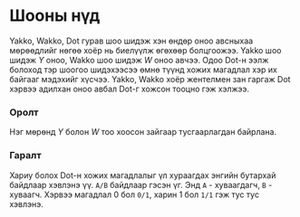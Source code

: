 Шооны нүд
=========
Yakko, Wakko, Dot гурав шоо шидэж хэн өндөр оноо авсныхаа мөрөөдлийг нөгөө хоёр
нь биелүүлж өгөхөөр болцгоожээ. Yakko шоо шидэж $Y$ оноо, Wakko шоо шидэж $W$
оноо авчээ. Одоо Dot-н ээлж болоход тэр шоогоо шидэхээсээ өмнө түүнд хожих
магадлал хэр их байгааг мэдэхийг хүсчээ. Yakko, Wakko хоёр жентелмен зан гаргаж
Dot хэрвээ адилхан оноо авбал Dot-г хожсон тооцно гэж хэлжээ.


### Оролт
Нэг мөрөнд $Y$ болон $W$ тоо хоосон зайгаар тусгаарлагдан байрлана.


### Гаралт
Хариу болох Dot-н хожих магадлалыг үл хураагдах энгийн бутархай байдлаар хэвлэнэ
үү. `A/B` байдлаар гэсэн үг. Энд `А` - хуваагдагч, `B` - хуваагч. Хэрвээ
магадлал $0$ бол `0/1`, харин $1$ бол `1/1` гэж тус тус хэвлэнэ.

